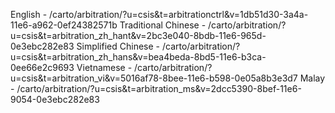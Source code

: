English - /carto/arbitration/?u=csis&t=arbitrationctrl&v=1db51d30-3a4a-11e6-a962-0ef24382571b
Traditional Chinese - /carto/arbitration/?u=csis&t=arbitration_zh_hant&v=2bc3e040-8bdb-11e6-965d-0e3ebc282e83
Simplified Chinese - /carto/arbitration/?u=csis&t=arbitration_zh_hans&v=bea4beda-8bd5-11e6-b3ca-0ee66e2c9693
Vietnamese - /carto/arbitration/?u=csis&t=arbitration_vi&v=5016af78-8bee-11e6-b598-0e05a8b3e3d7
Malay - /carto/arbitration/?u=csis&t=arbitration_ms&v=2dcc5390-8bef-11e6-9054-0e3ebc282e83